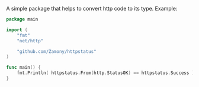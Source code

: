 A simple package that helps to convert http code to its type. Example:

```go
package main

import (
    "fmt"
    "net/http"

    "github.com/Zamony/httpstatus"
)

func main() {
    fmt.Println( httpstatus.From(http.StatusOK) == httpstatus.Success ) // True
}
```
